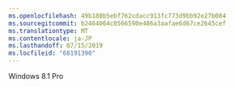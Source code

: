 ```yaml
---
ms.openlocfilehash: 49b180b5ebf762cdacc913fc773d9bb92e27b084
ms.sourcegitcommit: b2464064c0566590e486a3aafae6d67ce2645cef
ms.translationtype: MT
ms.contentlocale: ja-JP
ms.lasthandoff: 07/15/2019
ms.locfileid: "68191390"
---
```

Windows 8.1 Pro
